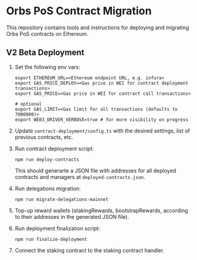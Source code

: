 # Orbs PoS Contract Migration

This repository contains tools and instructions for deploying and migrating Orbs PoS contracts on Ethereum. 

## V2 Beta Deployment 
1. Set the following env vars:

    ```
    export ETHEREUM_URL=<Ethereum endpoint URL, e.g. infura>
    export GAS_PRICE_DEPLOY=<Gas price in WEI for contract deployment transactions>
    export GAS_PRICE=<Gas price in WEI for contract call transactions>
    
    # optional
    export GAS_LIMIT=<Gas limit for all transactions (defaults to 7000000)>
    export WEB3_DRIVER_VERBOSE=true # for more visibility on progress 
    ```

2. Update `contract-deployment/config.ts` with the desired settings, list of previous contracts, etc.
 
3. Run contract deployment script:

    `npm run deploy-contracts`

    This should generarte a JSON file with addresses for all deployed contracts and managers at `deployed-contracts.json`.

4. Run delegations migration:

    `npm run migrate-delegations-mainnet`

5. Top-up reward wallets (stakingRewards, bootstrapRewards, according to their addresses in the generated JSON file).

6. Run deployment finalization script:

    `npm run finalize-deployment`

7. Connect the staking contract to the staking contract handler.
